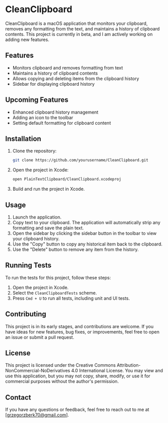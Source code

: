 # CleanClipboard

CleanClipboard is a macOS application that monitors your clipboard, removes any formatting from the text, and maintains a history of clipboard contents. This project is currently in beta, and I am actively working on adding new features.

## Features

- Monitors clipboard and removes formatting from text
- Maintains a history of clipboard contents
- Allows copying and deleting items from the clipboard history
- Sidebar for displaying clipboard history

## Upcoming Features

- Enhanced clipboard history management
- Adding an icon to the toolbar
- Setting default formatting for clipboard content

## Installation

1. Clone the repository:
    ```bash
    git clone https://github.com/yourusername/CleanClipboard.git
    ```

2. Open the project in Xcode:
    ```bash
    open PlainTextClipboard/CleanClipboard.xcodeproj
    ```

3. Build and run the project in Xcode.

## Usage

1. Launch the application.
2. Copy text to your clipboard. The application will automatically strip any formatting and save the plain text.
3. Open the sidebar by clicking the sidebar button in the toolbar to view your clipboard history.
4. Use the "Copy" button to copy any historical item back to the clipboard.
5. Use the "Delete" button to remove any item from the history.

## Running Tests

To run the tests for this project, follow these steps:

1. Open the project in Xcode.
2. Select the `CleanClipboardTests` scheme.
3. Press `Cmd + U` to run all tests, including unit and UI tests.

## Contributing

This project is in its early stages, and contributions are welcome. If you have ideas for new features, bug fixes, or improvements, feel free to open an issue or submit a pull request.

## License

This project is licensed under the Creative Commons Attribution-NonCommercial-NoDerivatives 4.0 International License. You may view and use this application, but you may not copy, share, modify, or use it for commercial purposes without the author's permission.

## Contact

If you have any questions or feedback, feel free to reach out to me at [grzegorzberk70@gmail.com].
